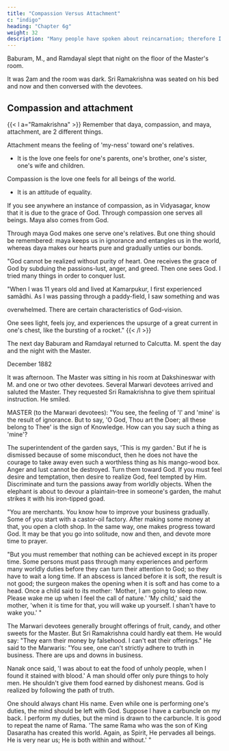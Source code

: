 ```yaml
---
title: "Compassion Versus Attachment"
c: "indigo"
heading: "Chapter 6g"
weight: 32
description: "Many people have spoken about reincarnation; therefore I cannot disbelieve it"
---
```




Baburam, M., and Ramdayal slept that night on the floor of the Master's room.

It was 2am and the room was dark. Sri Ramakrishna was seated on his bed and now and then conversed with the devotees.


## Compassion and attachment

{{< l a="Ramakrishna" >}}
Remember that daya, compassion, and maya, attachment, are 2 different things.

Attachment means the feeling of 'my-ness' toward one's relatives. 
- It is the love one feels for one's parents, one's brother, one's sister, one's wife and children. 

Compassion is the love one feels for all beings of the world. 
- It is an attitude of equality.

If you see anywhere an instance of compassion, as in Vidyasagar, know that it is due to the grace of God. Through compassion one serves all beings. Maya also comes from God. 

Through maya God makes one serve one's relatives. But one thing should be remembered: maya keeps us in ignorance and entangles us in the world, whereas daya makes our hearts pure and gradually unties our bonds.

"God cannot be realized without purity of heart. One receives the grace of God by subduing the passions-lust, anger, and greed. Then one sees God. I tried many things in order to conquer lust.

"When I was 11 years old and lived at Kamarpukur, I first experienced samādhi. As I was passing through a paddy-field, I saw something and was

overwhelmed. There are certain characteristics of God-vision. 

One sees light, feels joy, and experiences the upsurge of a great current in one's chest, like the bursting of a rocket."
{{< /l >}}


The next day Baburam and Ramdayal returned to Calcutta. M. spent the day and the
night with the Master.

December 1882

It was afternoon. The Master was sitting in his room at Dakshineswar with M. and one
or two other devotees. Several Marwari devotees arrived and saluted the Master. They
requested Sri Ramakrishna to give them spiritual instruction. He smiled. 

MASTER (to the Marwari devotees): "You see, the feeling of 'I' and 'mine' is the result of ignorance. But to say, 'O God, Thou art the Doer; all these belong to Thee' is the sign of Knowledge. How can you say such a thing as 'mine'? 

The superintendent of the garden says, 'This is my garden.' But if he is dismissed because of some misconduct, then he does not have the courage to take away even such a worthless thing as his mango-wood box. Anger and lust cannot be destroyed. Turn them toward God. If you must feel desire and temptation, then desire to realize God, feel tempted by Him. Discriminate and turn the passions away from worldly objects. When the elephant is about to devour a plaintain-tree in someone's garden, the mahut strikes it with his iron-tipped goad.

"You are merchants. You know how to improve your business gradually. Some of you start with a castor-oil factory. After making some money at that, you open a cloth shop. In the same way, one makes progress toward God. It may be that you go into solitude, now and then, and devote more time to prayer.

"But you must remember that nothing can be achieved except in its proper time. Some persons must pass through many experiences and perform many worldly duties before they can turn their attention to God; so they have to wait a long time. If an abscess is lanced before it is soft, the result is not good; the surgeon makes the opening when it is soft and has come to a head. Once a child said to its mother: 'Mother, I am going to sleep now. Please wake me up when I feel the call of nature.' 'My child,' said the mother, 'when it is time for that, you will wake up yourself. I shan't have to wake you.'
"

The Marwari devotees generally brought offerings of fruit, candy, and other sweets for the Master. But Sri Ramakrishna could hardly eat them. He would say: "They earn their money by falsehood. I can't eat their offerings." He said to the Marwaris: "You see, one can't strictly adhere to truth in business. There are ups and downs in business. 

Nanak once said, 'I was about to eat the food of unholy people, when I found it stained with blood.' A man should offer only pure things to holy men. He shouldn't give them food earned by dishonest means. God is realized by following the path of truth. 

One should always chant His name. Even while one is performing one's duties, the mind should be left with God. Suppose I have a carbuncle on my back. I perform my duties, but the mind is drawn to the carbuncle. It is good to repeat the name of Rama. 'The same Rama who was the son of King Dasaratha has created this world. Again, as Spirit, He pervades all beings. He is very near us; He is both within and without.' "
